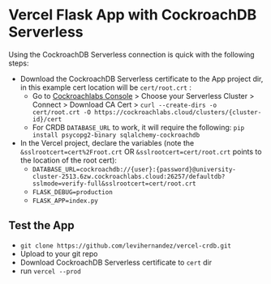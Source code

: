 # Vercel Flask App with CockroachDB Serverless

Using the CockroachDB Serverless connection is quick with the following steps:

* Download the CockroachDB Serverless certificate to the App project dir, in this example cert location will be `cert/root.crt` :
  * Go to [Cockroachlabs Console](https://cockroachlabs.cloud/) > Choose your Serverless Cluster > Connect > Download CA Cert > `curl --create-dirs -o cert/root.crt -O https://cockroachlabs.cloud/clusters/{cluster-id}/cert`
  * For CRDB `DATABASE_URL` to work, it will require the following: `pip install psycopg2-binary sqlalchemy-cockroachdb`
* In the Vercel project, declare the variables (note the `&sslrootcert=cert%2Froot.crt` OR `&sslrootcert=cert/root.crt` points to the location of the root cert):
  * `DATABASE_URL=cockroachdb://{user}:{password}@university-cluster-2513.6zw.cockroachlabs.cloud:26257/defaultdb?sslmode=verify-full&sslrootcert=cert/root.crt`
  * `FLASK_DEBUG=production`
  * `FLASK_APP=index.py`

## Test the App

* `git clone https://github.com/levihernandez/vercel-crdb.git`
* Upload to your git repo
* Download CockroachDB Serverless certificate to `cert` dir
* run `vercel --prod`
